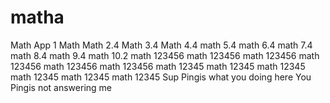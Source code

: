 # matha
Math App 1
Math
Math 2.4
Math 3.4
Math 4.4
math 5.4
math 6.4
math 7.4
math 8.4
math 9.4
math 10.2
math 123456
math 123456
math 123456
math 123456
math 123456
math 123456
math 12345
math 12345
math 12345
math 12345
math 12345
math 12345
Sup Pingis what you doing here
You Pingis not answering me 

